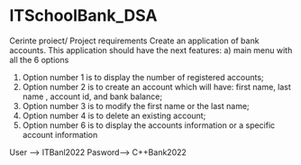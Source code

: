 # ITSchoolBank_DSA
Cerinte proiect/ Project requirements
Create an application of bank accounts.
This application should have the next features:
a) main menu with all the 6 options
1) Option number 1 is to display the number of registered accounts;
2) Option number 2 is to create an account which will have: first name, last name , account id, and bank balance;
3) Option number 3 is to modify the first name or the last name;
4) Option number 4 is to delete an existing account;
5) Option number 6 is to display the accounts information or a specific account information

User --> ITBanl2022
Pasword--> C++Bank2022
